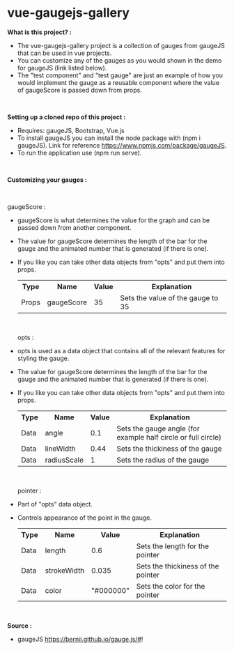 # vue-gaugejs-gallery

<strong>What is this project? :</strong>

- The vue-gaugejs-gallery project is a collection of gauges from gaugeJS that can be used in vue projects.
- You can customize any of the gauges as you would shown in the demo for gaugeJS (link listed below).
- The "test component" and "test gauge" are just an example of how you would implement the gauge as a reusable component 
  where the value of gaugeScore is passed down from props.

<br>

<strong>Setting up a cloned repo of this project :</strong>

- Requires: gaugeJS, Bootstrap, Vue.js
- To install gaugeJS you can install the node package with (npm i gaugeJS). Link for reference https://www.npmjs.com/package/gaugeJS.
- To run the application use (npm run serve).

<br>

<strong>Customizing your gauges :</strong>

  <br>
  
  gaugeScore :
  
- gaugeScore is what determines the value for the graph and can be passed down from another component.
- The value for gaugeScore determines the length of the bar for the gauge and the animated number that is generated (if there is one).
- If you like you can take other data objects from "opts" and put them into props.
  
  <table>
    <tr>
      <th>Type</th>
      <th>Name</th>
      <th>Value</th>
      <th>Explanation</th>
    </tr>
    <tr>
      <td>Props</td>
      <td>gaugeScore</td>
      <td>35</td>
      <td>Sets the value of the gauge to 35</td>
    </tr>
  </table>
  
  <br>
  
  opts :
  
- opts is used as a data object that contains all of the relevant features for styling the gauge.
- The value for gaugeScore determines the length of the bar for the gauge and the animated number that is generated (if there is one).
- If you like you can take other data objects from "opts" and put them into props.
  
  <table>
    <tr>
      <th>Type</th>
      <th>Name</th>
      <th>Value</th>
      <th>Explanation</th>
    </tr>
  
    <tr>
      <td>Data</td>
      <td>angle</td>
      <td>0.1</td>
      <td>Sets the gauge angle (for example half circle or full circle)</td>
    </tr>
    
    <tr>
      <td>Data</td>
      <td>lineWidth</td>
      <td>0.44</td>
      <td>Sets the thickiness of the gauge</td>
    </tr>
    
    <tr>
      <td>Data</td>
      <td>radiusScale</td>
      <td>1</td>
      <td>Sets the radius of the gauge</td>
    </tr>
  </table>
  
  <br>
  
  pointer :
  
- Part of "opts" data object.
- Controls appearance of the point in the gauge.
  
  <table>
    <tr>
      <th>Type</th>
      <th>Name</th>
      <th>Value</th>
      <th>Explanation</th>
    </tr>
  
    <tr>
      <td>Data</td>
      <td>length</td>
      <td>0.6</td>
      <td>Sets the length for the pointer</td>
    </tr>
    
    <tr>
      <td>Data</td>
      <td>strokeWidth</td>
      <td>0.035</td>
      <td>Sets the thickiness of the pointer</td>
    </tr>
    
    <tr>
      <td>Data</td>
      <td>color</td>
      <td>"#000000"</td>
      <td>Sets the color for the pointer</td>
    </tr>
  </table>
  
  <br>

<strong>Source :</strong>

- gaugeJS https://bernii.github.io/gauge.js/#!
